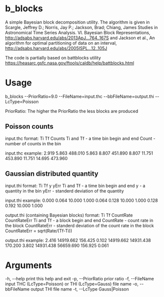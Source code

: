 # b_blocks
A simple Bayesian block decomposition utility. 
The algorithm is given in Scargle, Jeffrey D.; Norris, Jay P.; Jackson, Brad; Chiang, James
Studies in Astronomical Time Series Analysis. VI. Bayesian Block Representations,
http://adsabs.harvard.edu/abs/2013ApJ...764..167S and 
Jackson et al., An algorithm for optimal partitioning of data on an interval,
http://adsabs.harvard.edu/abs/2005ISPL...12..105J

The code is partially based on battblocks utility
https://heasarc.gsfc.nasa.gov/ftools/caldb/help/battblocks.html

# Usage
b_blocks --PriorRatio=9.0 --FileName=input.thc --bbFileName=output.thi --LcType=Poisson

PriorRatio:
The higher the PriorRatio the less blocks are produced 

## Poisson counts
input.thc format:
Ti Tf Counts
Ti and Tf - a time bin begin and end
Count - number of counts in the bin

input.thc example:
 2.919   5.863   488.010
 5.863   8.807   451.890
 8.807  11.751   453.890
11.751  14.695   473.960

## Gaussian distributed quantity

input.thi format:
Ti Tf y yErr
Ti and Tf - a time bin begin and end
y - a quantity in the bin
yErr - standerd deviation of the quantity

input.thi example:
0.000 0.064  10.000  1.000
0.064 0.128  10.000  1.000
0.128 0.192  10.000  1.000

output.thi (containing Bayesian blocks) format:
Ti Tf CountRate CountRateErr
Ti and Tf - a block begin and end
CountRate - count rate in the block
CountRateErr - standerd deviation of the count rate in the block
CountRateErr = sqrt(Rate/(Tf-Ti))

output.thi example:
    2.416 14919.662  156.425    0.102
14919.662 14931.438  170.200    3.802
14931.438 56659.690  156.925    0.061

# Arguments
-h, --help         print this help and exit
-p, --PriorRatio   prior ratio
-f, --FileName     input THC (LcType=Poisson) or THI (LcType=Gauss) file name
-o, --bbFileName   output THI file name
-t, --LcType       Gauss|Poisson
